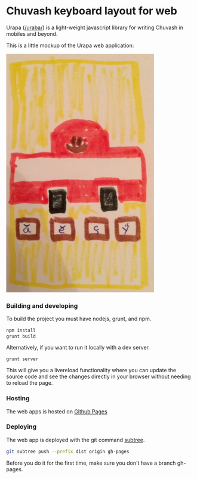 # Chuvash keyboard layout for web

Urapa ([/uraba/](http://en.wikipedia.org/wiki/Chuvash_language)) is a light-weight javascript library for writing Chuvash in mobiles and beyond. 

This is a little mockup of the Urapa web application:

![Urapa mockup](assets/urapa-001.jpg)

### Building and developing

To build the project you must have nodejs, grunt, and npm.

```
npm install
grunt build
```

Alternatively, if you want to run it locally with a dev server.

```
grunt server
```
This will give you a livereload functionality where you can update the source code and see the changes directly in your browser without needing to reload the page.

### Hosting

The web apps is hosted on [Github Pages](https://help.github.com/articles/what-are-github-pages)

### Deploying

The web app is deployed with the git command [subtree](https://gist.github.com/cobyism/4730490).
```sh
git subtree push --prefix dist origin gh-pages
```

Before you do it for the first time, make sure you don't have a branch gh-pages.